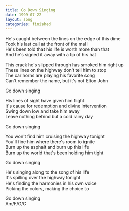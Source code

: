 ```yaml
---
title: Go Down Singing
date: 1999-07-22
layout: song
categories: finished
---
```

He's caught between the lines on the edge of this dime  
Took his last call at the front of the mall  
He's been told that his life is worth more than that  
And he's signed it away with a tip of his hat

This crack he's slipped through has smoked him right up  
These lines on the highway don't tell him to stop  
The car horns are playing his favorite song  
Can't remember the name, but it's not Elton John

<div class="chorus">Go down singing</div>

His lines of sight have given him flight  
It's cause for redemption and divine intervention  
Swing down low and take him away  
Leave nothing behind but a cold rainy day

<div class="chorus">Go down singing</div>

You won't find him cruising the highway tonight  
You'll fine him where there's room to ignite  
Burn up the asphalt and burn up this life  
Burn up the world that's been holding him tight

<div class="chorus">Go down singing</div>

He's singing along to the song of his life  
It's spilling over the highway tonight  
He's finding the harmonies in his own voice  
Picking the colors, making the choice to

<div class="chorus">Go down singing</div>

<div class="chords">Am/F/G/C</div>
